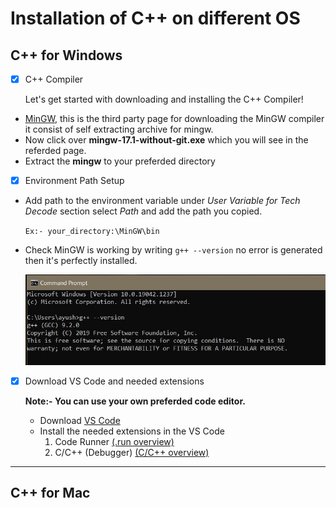 # Installation of C++ on different OS

 
## C++ for Windows

- [x] C++ Compiler

	Let's get started with downloading and installing the C++ Compiler! 
- [MinGW](https://nuwen.net/mingw.html), this is the third party page for downloading the MinGW compiler it consist of self extracting archive for mingw.
- Now click over **mingw-17.1-without-git.exe** which you will see in the referded page.
 - Extract the **mingw** to your preferded directory
  - [x] Environment Path Setup
 -  Add path to the environment variable under 
 *User Variable for Tech Decode* section select *Path* and add the path you copied.
			
      `Ex:- your_directory:\MinGW\bin`

- Check MinGW is working by writing
		`g++ --version` no error is generated then it's perfectly installed.

	![](s1.jpg)
- [x] Download VS Code and needed extensions 

  **Note:- You can use your own preferded code editor.**
  
  - Download [VS Code](https://code.visualstudio.com/)
  - Install the needed extensions in the VS Code
  	1. Code Runner
      [(.run overview)](https://github.com/formulahendry/vscode-code-runner)
	  2. C/C++ (Debugger)
      [(C/C++ overview)](https://code.visualstudio.com/docs/languages/cpp)
---
## C++ for Mac

